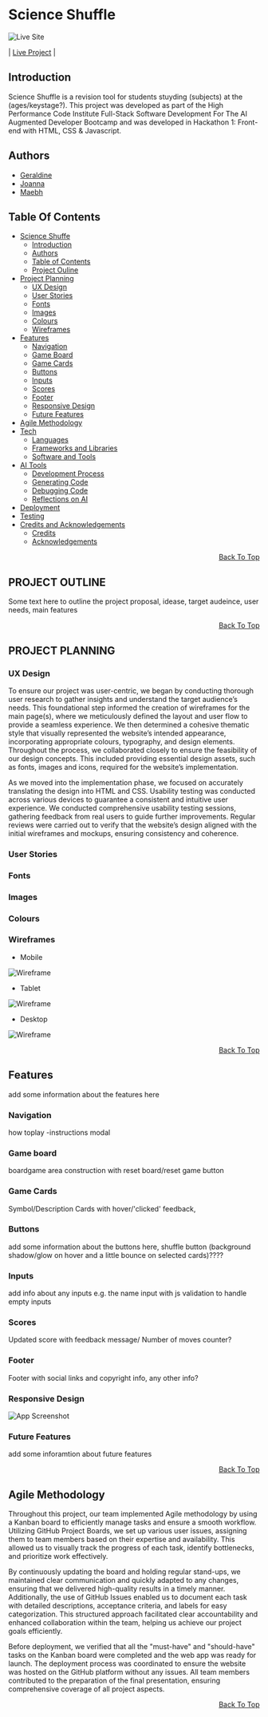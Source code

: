 # Science Shuffle

![Live Site](https://via.placeholder.com/468x300?text=Live+Site+Here)

<p>
| <a href="https://gerbil1511.........../" target="_blank">Live Project</a> |
</p>


## Introduction

Science Shuffle is a revision tool for students stuyding (subjects) at the (ages/keystage?). This project was developed as part of the High Performance Code Institute Full-Stack Software Development For The AI Augmented Developer Bootcamp and was developed in Hackathon 1: Front-end with HTML, CSS & Javascript.

## Authors

- [Geraldine](https://www.github.com/Gerbil1511)
- [Joanna](https://www.github.com/)
- [Maebh](https://www.github.com/)



## Table Of Contents

* [Science Shuffe](#science-shuffle)
  - [Introduction](#introduction)
  - [Authors](#authors)
  - [Table of Contents](#table-of-contents)
  - [Project Ouline](#project-outline)
* [Project Planning](#project-planning)
  - [UX Design](#ux-design)
  - [User Stories](#user-stories)
  - [Fonts](#fonts)
  - [Images](#images)
  - [Colours](#colours)
  - [Wireframes](#wireframes)
* [Features](#features)
  - [Navigation](#navigation)
  - [Game Board](#game-board)
  - [Game Cards](#game-cards)
  - [Buttons](#buttons)
  - [Inputs](#inputs)
  - [Scores](#scores)
  - [Footer](#footer)
  - [Responsive Design](#responsive-design)
  - [Future Features](#future-features)
* [Agile Methodology](#agile-methodology)
* [Tech](#tech)
  - [Languages](#languages)
  - [Frameworks and Libraries](#libraries-and-frameworks)
  - [Software and Tools](#software-and-tools)
* [AI Tools](#ai-tools)
  - [Development Process](#development-process)
  - [Generating Code](#generating-code)
  - [Debugging Code](#debugging-code)
  - [Reflections on AI](#reflections-on-ai)
* [Deployment](#deployment)
* [Testing](#testing)
* [Credits and Acknowledgements](#credits-and-acknowledgements)
  - [Credits](#credits)
  - [Acknowledgements](#acknowledgements)

<p align="right"><a href="#science-shuffle">Back To Top</a></p>

## PROJECT OUTLINE

Some text here to outline the project proposal, idease, target audeince, user needs, main features

<p align="right"><a href="#science-shuffle">Back To Top</a></p>

## PROJECT PLANNING

### UX Design

To ensure our project was user-centric, we began by conducting thorough user research to gather insights and understand the target audience’s needs. This foundational step informed the creation of wireframes for the main page(s), where we meticulously defined the layout and user flow to provide a seamless experience. We then determined a cohesive thematic style that visually represented the website’s intended appearance, incorporating appropriate colours, typography, and design elements. Throughout the process, we collaborated closely to ensure the feasibility of our design concepts. This included providing essential design assets, such as fonts, images and icons, required for the website’s implementation.

As we moved into the implementation phase, we focused on accurately translating the design into HTML and CSS. Usability testing was conducted across various devices to guarantee a consistent and intuitive user experience. We conducted comprehensive usability testing sessions, gathering feedback from real users to guide further improvements. Regular reviews were carried out to verify that the website’s design aligned with the initial wireframes and mockups, ensuring consistency and coherence. 

### User Stories

### Fonts

### Images

### Colours

### Wireframes

- Mobile

![Wireframe](https://via.placeholder.com/468x300?text=Wireframe+Here)

- Tablet

![Wireframe](https://via.placeholder.com/468x300?text=Wireframe+Here)

- Desktop

![Wireframe](https://via.placeholder.com/468x300?text=Wireframe+Here)

<p align="right"><a href="#science-shuffle">Back To Top</a></p>

## Features
add some information about the features here

### Navigation
how toplay -instructions modal

### Game board
boardgame area construction with reset board/reset game button

### Game Cards
Symbol/Description Cards with hover/'clicked' feedback, 

### Buttons
add some information about the buttons here, shuffle button
 (background shadow/glow on hover and a little bounce on selected cards)????

### Inputs 
add info about any inputs e.g. the name input with js validation to handle empty inputs

### Scores
Updated score with feedback message/ Number of moves counter?

### Footer
Footer with social links and copyright info, any other info?

### Responsive Design

![App Screenshot](https://via.placeholder.com/468x300?text=App+Screenshot+Here)


### Future Features
add some inforamtion about future features

<p align="right"><a href="#science-shuffle">Back To Top</a></p>

## Agile Methodology

Throughout this project, our team implemented Agile methodology by using a Kanban board to efficiently manage tasks and ensure a smooth workflow. Utilizing GitHub Project Boards, we set up various user issues, assigning them to team members based on their expertise and availability. This allowed us to visually track the progress of each task, identify bottlenecks, and prioritize work effectively. 

By continuously updating the board and holding regular stand-ups, we maintained clear communication and quickly adapted to any changes, ensuring that we delivered high-quality results in a timely manner. Additionally, the use of GitHub Issues enabled us to document each task with detailed descriptions, acceptance criteria, and labels for easy categorization. This structured approach facilitated clear accountability and enhanced collaboration within the team, helping us achieve our project goals efficiently. 

Before deployment, we verified that all the "must-have" and "should-have" tasks on the Kanban board were completed and the web app was ready for launch. The deployment process was coordinated to ensure the website was hosted on the GitHub platform without any issues. All team members contributed to the preparation of the final presentation, ensuring comprehensive coverage of all project aspects. 

<p align="right"><a href="#science-shuffle">Back To Top</a></p>